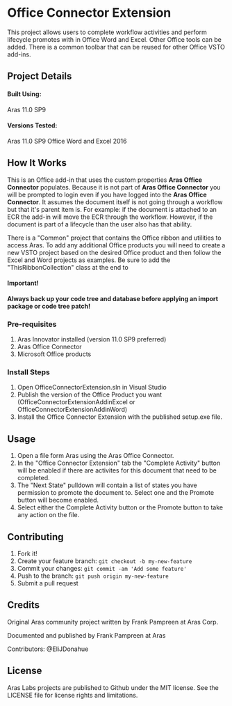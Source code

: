 # Office Connector Extension

This project allows users to complete workflow activities and perform lifecycle promotes with in Office Word and Excel.  Other Office tools can be added.  There is a common toolbar that can be reused for other Office VSTO add-ins.  

## Project Details

#### Built Using:
Aras 11.0 SP9

#### Versions Tested:
Aras 11.0 SP9
Office Word and Excel 2016

## How It Works

This is an Office add-in that uses the custom properties **Aras Office Connector** populates.  Because it is not part of **Aras Office Connector** you will be prompted to login even if you have logged into the **Aras Office Connector**.  It assumes the document itself is not going through a workflow but that it's parent item is.  For example: if the document is attached to an ECR the add-in will move the ECR through the workflow.  However, if the document is part of a lifecycle than the user also has that ability.

There is a "Common" project that contains the Office ribbon and utilities to access Aras.  To add any additional Office products you will need to create a new VSTO project based on the desired Office product and then follow the Excel and Word projects as examples.  Be sure to add the "ThisRibbonCollection" class at the end to  

#### Important!
**Always back up your code tree and database before applying an import package or code tree patch!**

### Pre-requisites

1. Aras Innovator installed (version 11.0 SP9 preferred)
2. Aras Office Connector
3. Microsoft Office products

### Install Steps

1. Open OfficeConnectorExtension.sln in Visual Studio
2. Publish the version of the Office Product you want (OfficeConnectorExtensionAddinExcel or OfficeConnectorExtensionAddinWord)
3. Install the Office Connector Extension with the published setup.exe file.

## Usage

1. Open a file form Aras using the Aras Office Connector.
2. In the "Office Connector Extension" tab the "Complete Activity" button will be enabled if there are activites for this document that need to be completed.  
3. The "Next State" pulldown will contain a list of states you have permission to promote the document to.  Select one and the Promote button will become enabled.
4. Select either the Complete Activity button or the Promote button to take any action on the file.

## Contributing

1. Fork it!
2. Create your feature branch: `git checkout -b my-new-feature`
3. Commit your changes: `git commit -am 'Add some feature'`
4. Push to the branch: `git push origin my-new-feature`
5. Submit a pull request

## Credits

Original Aras community project written by Frank Pampreen at Aras Corp.

Documented and published by Frank Pampreen at Aras

Contributors:
@EliJDonahue
## License

Aras Labs projects are published to Github under the MIT license. See the LICENSE file for license rights and limitations.
